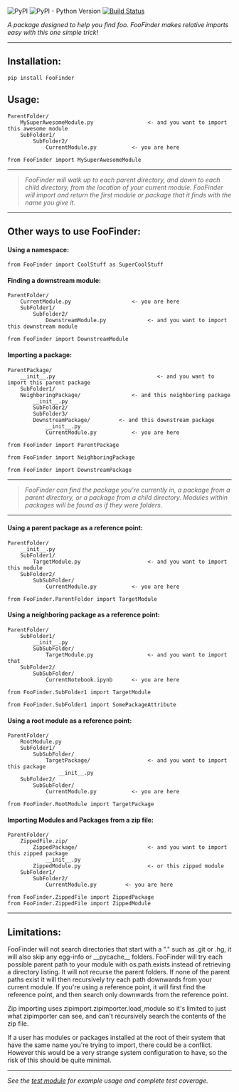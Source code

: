 


![PyPI](https://img.shields.io/pypi/v/FooFinder)
![PyPI - Python Version](https://img.shields.io/pypi/pyversions/FooFinder)
[![Build Status](https://travis-ci.org/MadisonAster/FooFinder.svg?branch=master)](https://travis-ci.org/MadisonAster/FooFinder)


*A package designed to help you find foo. FooFinder makes relative imports easy with this one simple trick!*

---

## Installation:
```
pip install FooFinder
```

## Usage:

```
ParentFolder/
    MySuperAwesomeModule.py                 <- and you want to import this awesome module
    SubFolder1/
        SubFolder2/
            CurrentModule.py           <- you are here
```
```
from FooFinder import MySuperAwesomeModule
```
---
>  *FooFinder will walk up to each parent directory, and down to each child directory, from the location of your current module. FooFinder will import and return the first module or package that it  finds with the name you give it.*
---

## Other ways to use FooFinder:
#### Using a namespace:
```
from FooFinder import CoolStuff as SuperCoolStuff
```
#### Finding a downstream module:
```
ParentFolder/
    CurrentModule.py                   <- you are here
    SubFolder1/
        SubFolder2/
            DownstreamModule.py             <- and you want to import this downstream module
```
```
from FooFinder import DownstreamModule
```

#### Importing a package:
```
ParentPackage/
    __init__.py                                <- and you want to import this parent package
    SubFolder1/
	NeighboringPackage/	               <- and this neighboring package
	    __init__.py
        SubFolder2/
	    SubFolder3/
		DownstreamPackage/	       <- and this downstream package
		    __init__.py
            CurrentModule.py           <- you are here
```
```
from FooFinder import ParentPackage
```
```
from FooFinder import NeighboringPackage
```
```
from FooFinder import DownstreamPackage
```

---

> *FooFinder can find the package you're currently in, a package from a parent directory, or a package from a child directory. Modules within packages will be found as if they were folders.*

---

#### Using a parent package as a reference point:
```
ParentFolder/
    __init__.py
    SubFolder1/
        TargetModule.py                     <- and you want to import this module
    SubFolder2/
        SubSubFolder/
            CurrentModule.py           <- you are here
```
```
from FooFinder.ParentFolder import TargetModule
```        

#### Using a neighboring package as a reference point:
```   
ParentFolder/
    SubFolder1/
        __init__.py
        SubSubFolder/
            TargetModule.py                 <- and you want to import that
    SubFolder2/
        SubSubFolder/
            CurrentNotebook.ipynb      <- you are here
```
```
from FooFinder.SubFolder1 import TargetModule
```
```
from FooFinder.SubFolder1 import SomePackageAttribute
```

#### Using a root module as a reference point:
```
ParentFolder/
    RootModule.py
    SubFolder1/
        SubSubFolder/
            TargetPackage/                  <- and you want to import this package
                __init__.py
    SubFolder2/
        SubSubFolder/
            CurrentModule.py           <- you are here
```
```
from FooFinder.RootModule import TargetPackage
```

#### Importing Modules and Packages from a zip file:
```
ParentFolder/
    ZippedFile.zip/
        ZippedPackage/                      <- and you want to import this zipped package
            __init__.py
        ZippedModule.py                     <- or this zipped module
    SubFolder1/
        SubFolder2/
            CurrentModule.py         <- you are here
```
```
from FooFinder.ZippedFile import ZippedPackage
from FooFinder.ZippedFile import ZippedModule
```
---
## Limitations:

FooFinder will not search directories that start with a "." such as .git or .hg, it will also skip any egg-info or \_\_pycache__ folders. FooFinder will try each possible parent path to your module with os.path.exists instead of retrieving a directory listing. It will not recurse the parent folders. If none of the parent paths exist it will then recursively try each path downwards from your current module. If you're using a reference point, it will first find the reference point,  and then search only downwards from the reference point.

Zip importing uses zipimport.zipimporter.load_module so it's limited to just what zipimporter can see, and can't recursively search the contents of the zip file.

If a user has modules or packages installed at the root of their system that have the same name you're trying to import, there could be a conflict. However this would be a very strange system configuration to have, so the risk of this should be quite minimal.

---

*See the [test module](https://github.com/MadisonAster/FooFinder/blob/master/FooFinder/test.py) for example usage and complete test coverage.*
